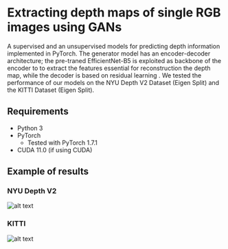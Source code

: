 
# Extracting depth maps of single RGB images using GANs
A supervised and an unsupervised models for predicting depth information implemented in PyTorch. The generator model  has an encoder-decoder architecture; the pre-traned EfficientNet-B5 is exploited as backbone of the encoder to to extract the features essential for reconstruction the depth map, while the decoder is based on residual learning . We tested the performance of our models on the NYU Depth V2 Dataset (Eigen Split) and the KITTI Dataset (Eigen Split). 

## Requirements

* Python 3
* PyTorch 
  * Tested with PyTorch 1.7.1
* CUDA 11.0 (if using CUDA)
## Example of results
### NYU Depth V2
![alt text](https://github.com/marwahamrouni/RGBtoDEPTH/blob/master/Result%20example/result_example_nyu.png)
### KITTI
![alt text](https://github.com/marwahamrouni/RGBtoDEPTH/blob/master/Result%20example/result_example_kitti.png)

